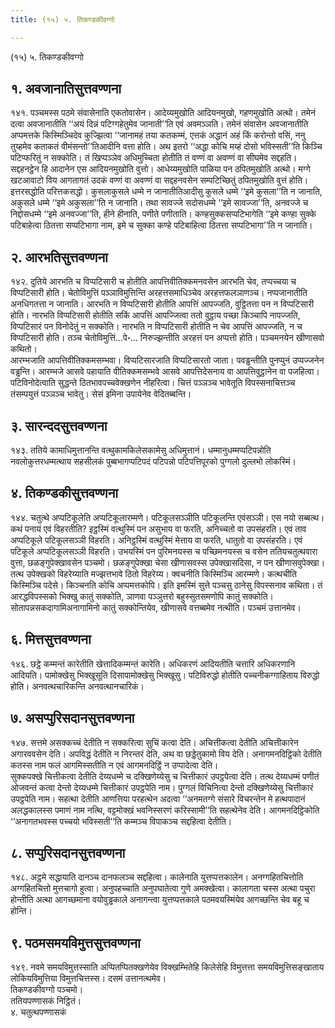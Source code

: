 ```yaml
---
title: (१५) ५. तिकण्डकीवग्गो

---
```

(१५) ५. तिकण्डकीवग्गो  


## १. अवजानातिसुत्तवण्णना

१४१. पञ्चमस्स पठमे संवासेनाति एकतोवासेन। आदेय्यमुखोति आदियनमुखो, गहणमुखोति अत्थो। तमेनं दत्वा अवजानातीति ‘‘अयं दिन्नं पटिग्गहेतुमेव जानाती’’ति एवं अवमञ्ञति। तमेनं संवासेन अवजानातीति अप्पमत्तके किस्मिञ्चिदेव कुज्झित्वा ‘‘जानामहं तया कतकम्मं, एत्तकं अद्धानं अहं किं करोन्तो वसिं, ननु तुय्हमेव कताकतं वीमंसन्तो’’तिआदीनि वत्ता होति। अथ इतरो ‘‘अद्धा कोचि मय्हं दोसो भविस्सती’’ति किञ्चि पटिप्फरितुं न सक्कोति। तं खिप्पञ्ञेव अधिमुच्चिता होतीति तं वण्णं वा अवण्णं वा सीघमेव सद्दहति। सद्दहनट्ठेन हि आदानेन एस आदियनमुखोति वुत्तो। आधेय्यमुखोति पाळिया पन ठपितमुखोति अत्थो। मग्गे खटआवाटो विय आगतागतं उदकं वण्णं वा अवण्णं वा सद्दहनवसेन सम्पटिच्छितुं ठपितमुखोति वुत्तं होति।  
इत्तरसद्धोति परित्तकसद्धो। कुसलाकुसले धम्मे न जानातीतिआदीसु कुसले धम्मे ‘‘इमे कुसला’’ति न जानाति, अकुसले धम्मे ‘‘इमे अकुसला’’ति न जानाति। तथा सावज्जे सदोसधम्मे ‘‘इमे सावज्जा’’ति, अनवज्जे च निद्दोसधम्मे ‘‘इमे अनवज्जा’’ति, हीने हीनाति, पणीते पणीताति। कण्हसुक्कसप्पटिभागेति ‘‘इमे कण्हा सुक्के पटिबाहेत्वा ठितत्ता सप्पटिभागा नाम, इमे च सुक्का कण्हे पटिबाहित्वा ठितत्ता सप्पटिभागा’’ति न जानाति।  


## २. आरभतिसुत्तवण्णना

१४२. दुतिये आरभति च विप्पटिसारी च होतीति आपत्तिवीतिक्कमनवसेन आरभति चेव, तप्पच्चया च विप्पटिसारी होति। चेतोविमुत्तिं पञ्ञाविमुत्तिन्ति अरहत्तसमाधिञ्चेव अरहत्तफलञाणञ्च। नप्पजानातीति अनधिगतत्ता न जानाति। आरभति न विप्पटिसारी होतीति आपत्तिं आपज्जति, वुट्ठितत्ता पन न विप्पटिसारी होति। नारभति विप्पटिसारी होतीति सकिं आपत्तिं आपज्जित्वा ततो वुट्ठाय पच्छा किञ्चापि नापज्जति, विप्पटिसारं पन विनोदेतुं न सक्कोति। नारभति न विप्पटिसारी होतीति न चेव आपत्तिं आपज्जति, न च विप्पटिसारी होति। तञ्च चेतोविमुत्तिं…पे॰… निरुज्झन्तीति अरहत्तं पन अप्पत्तो होति। पञ्चमनयेन खीणासवो कथितो।  
आरम्भजाति आपत्तिवीतिक्कमसम्भवा। विप्पटिसारजाति विप्पटिसारतो जाता। पवड्ढन्तीति पुनप्पुनं उप्पज्जनेन वड्ढन्ति। आरम्भजे आसवे पहायाति वीतिक्कमसम्भवे आसवे आपत्तिदेसनाय वा आपत्तिवुट्ठानेन वा पजहित्वा। पटिविनोदेत्वाति सुद्धन्ते ठितभावपच्चवेक्खणेन नीहरित्वा। चित्तं पञ्ञञ्च भावेतूति विपस्सनाचित्तञ्च तंसम्पयुत्तं पञ्ञञ्च भावेतु। सेसं इमिना उपायेनेव वेदितब्बन्ति।  


## ३. सारन्ददसुत्तवण्णना

१४३. ततिये कामाधिमुत्तानन्ति वत्थुकामकिलेसकामेसु अधिमुत्तानं। धम्मानुधम्मप्पटिपन्नोति नवलोकुत्तरधम्मत्थाय सहसीलकं पुब्बभागप्पटिपदं पटिपन्नो पटिपत्तिपूरको पुग्गलो दुल्लभो लोकस्मिं।  


## ४. तिकण्डकीसुत्तवण्णना

१४४. चतुत्थे अप्पटिकूलेति अप्पटिकूलारम्मणे। पटिकूलसञ्ञीति पटिकूलन्ति एवंसञ्ञी। एस नयो सब्बत्थ। कथं पनायं एवं विहरतीति? इट्ठस्मिं वत्थुस्मिं पन असुभाय वा फरति, अनिच्चतो वा उपसंहरति। एवं ताव अप्पटिकूले पटिकूलसञ्ञी विहरति। अनिट्ठस्मिं वत्थुस्मिं मेत्ताय वा फरति, धातुतो वा उपसंहरति। एवं पटिकूले अप्पटिकूलसञ्ञी विहरति। उभयस्मिं पन पुरिमनयस्स च पच्छिमनयस्स च वसेन ततियचतुत्थवारा वुत्ता, छळङ्गुपेक्खावसेन पञ्चमो। छळङ्गुपेक्खा चेसा खीणासवस्स उपेक्खासदिसा, न पन खीणासवुपेक्खा। तत्थ उपेक्खको विहरेय्याति मज्झत्तभावे ठितो विहरेय्य। क्वचनीति किस्मिञ्चि आरम्मणे। कत्थचीति किस्मिञ्चि पदेसे। किञ्चनति कोचि अप्पमत्तकोपि। इति इमस्मिं सुत्ते पञ्चसु ठानेसु विपस्सनाव कथिता। तं आरद्धविपस्सको भिक्खु कातुं सक्कोति, ञाणवा पञ्ञुत्तरो बहुस्सुतसमणोपि कातुं सक्कोति। सोतापन्नसकदागामिअनागामिनो कातुं सक्कोन्तियेव, खीणासवे वत्तब्बमेव नत्थीति। पञ्चमं उत्तानमेव।  


## ६. मित्तसुत्तवण्णना

१४६. छट्ठे कम्मन्तं कारेतीति खेत्तादिकम्मन्तं कारेति। अधिकरणं आदियतीति चत्तारि अधिकरणानि आदियति। पामोक्खेसु भिक्खूसूति दिसापामोक्खेसु भिक्खूसु। पटिविरुद्धो होतीति पच्चनीकग्गाहिताय विरुद्धो होति। अनवत्थचारिकन्ति अनवत्थानचारिकं।  


## ७. असप्पुरिसदानसुत्तवण्णना

१४७. सत्तमे असक्कच्चं देतीति न सक्करित्वा सुचिं कत्वा देति। अचित्तीकत्वा देतीति अचित्तीकारेन अगारववसेन देति। अपविद्धं देतीति न निरन्तरं देति, अथ वा छड्डेतुकामो विय देति। अनागमनदिट्ठिको देतीति कतस्स नाम फलं आगमिस्सतीति न एवं आगमनदिट्ठिं न उप्पादेत्वा देति।  
सुक्कपक्खे चित्तीकत्वा देतीति देय्यधम्मे च दक्खिणेय्येसु च चित्तीकारं उपट्ठपेत्वा देति। तत्थ देय्यधम्मं पणीतं ओजवन्तं कत्वा देन्तो देय्यधम्मे चित्तीकारं उपट्ठपेति नाम। पुग्गलं विचिनित्वा देन्तो दक्खिणेय्येसु चित्तीकारं उपट्ठपेति नाम। सहत्था देतीति आणत्तिया परहत्थेन अदत्वा ‘‘अनमतग्गे संसारे विचरन्तेन मे हत्थपादानं अलद्धकालस्स पमाणं नाम नत्थि, वट्टमोक्खं भवनिस्सरणं करिस्सामी’’ति सहत्थेनेव देति। आगमनदिट्ठिकोति ‘‘अनागतभवस्स पच्चयो भविस्सती’’ति कम्मञ्च विपाकञ्च सद्दहित्वा देतीति।  


## ८. सप्पुरिसदानसुत्तवण्णना

१४८. अट्ठमे सद्धायाति दानञ्च दानफलञ्च सद्दहित्वा। कालेनाति युत्तप्पत्तकालेन। अनग्गहितचित्तोति अग्गहितचित्तो मुत्तचागो हुत्वा। अनुपहच्चाति अनुपघातेत्वा गुणे अमक्खेत्वा। कालागता चस्स अत्था पचुरा होन्तीति अत्था आगच्छमाना वयोवुड्ढकाले अनागन्त्वा युत्तप्पत्तकाले पठमवयस्मिंयेव आगच्छन्ति चेव बहू च होन्ति।  


## ९. पठमसमयविमुत्तसुत्तवण्णना

१४९. नवमे समयविमुत्तस्साति अप्पितप्पितक्खणेयेव विक्खम्भितेहि किलेसेहि विमुत्तत्ता समयविमुत्तिसङ्खाताय लोकियविमुत्तिया विमुत्तचित्तस्स। दसमं उत्तानत्थमेव।  
तिकण्डकीवग्गो पञ्चमो।  
ततियपण्णासकं निट्ठितं।  
४. चतुत्थपण्णासकं  